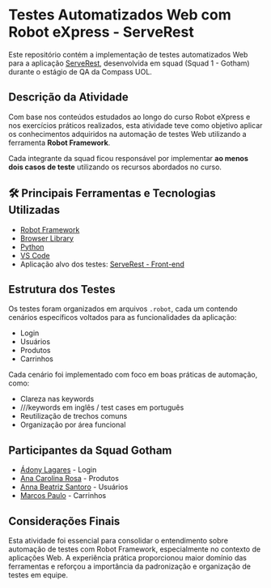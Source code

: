 # Testes Automatizados Web com Robot eXpress - ServeRest

Este repositório contém a implementação de testes automatizados Web para a aplicação [ServeRest](https://compassuolfront.serverest.dev/), desenvolvida em squad (Squad 1 - Gotham) durante o estágio de QA da Compass UOL.

## Descrição da Atividade

Com base nos conteúdos estudados ao longo do curso Robot eXpress e nos exercícios práticos realizados, esta atividade teve como objetivo aplicar os conhecimentos adquiridos na automação de testes Web utilizando a ferramenta **Robot Framework**.

Cada integrante da squad ficou responsável por implementar **ao menos dois casos de teste** utilizando os recursos abordados no curso.

## 🛠️ Principais Ferramentas e Tecnologias Utilizadas

- [Robot Framework](https://robotframework.org/)
- [Browser Library](https://github.com/MarketSquare/robotframework-browser)
- [Python](https://www.python.org/)
- [VS Code](https://code.visualstudio.com/)
- Aplicação alvo dos testes: [ServeRest - Front-end](https://compassuolfront.serverest.dev/)

## Estrutura dos Testes

Os testes foram organizados em arquivos `.robot`, cada um contendo cenários específicos voltados para as funcionalidades da aplicação:

- Login
- Usuários
- Produtos
- Carrinhos

Cada cenário foi implementado com foco em boas práticas de automação, como:

- Clareza nas keywords
- ///keywords em inglês / test cases em português
- Reutilização de trechos comuns
- Organização por área funcional

## Participantes da Squad Gotham

- [Ádony Lagares](https://github.com/adony-lagares) - Login
- [Ana Carolina Rosa](https://github.com/CacauRosa) - Produtos
- [Anna Beatriz Santoro](https://github.com/annasantoro-glitch) - Usuários
- [Marcos Paulo](https://github.com/Marcosdev03) - Carrinhos

## Considerações Finais

Esta atividade foi essencial para consolidar o entendimento sobre automação de testes com Robot Framework, especialmente no contexto de aplicações Web. A experiência prática proporcionou maior domínio das ferramentas e reforçou a importância da padronização e organização de testes em equipe.
